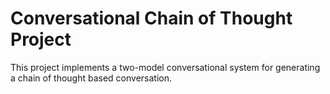 # Conversational Chain of Thought Project

This project implements a two-model conversational system for generating a chain of thought based conversation.
